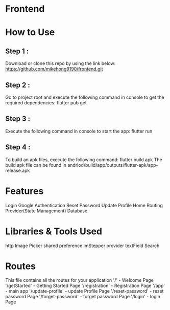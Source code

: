 # Frontend

# How to Use 

## Step 1 : 
Download or clone this repo by using the link below:
https://github.com/mikehong9190/frontend.git

## Step 2 : 
Go to project root and execute the following command in console to get the required dependencies:
flutter pub get 

## Step 3 :
Execute the following command in console to start the app:
flutter run 

## Step 4 :
To build an apk files, execute the following command:
flutter build apk
The build apk file can be found in andriod/build/app/outputs/flutter-apk/app-release.apk

# Features
Login
Google Authentication
Reset Password 
Update Profile
Home 
Routing 
Provider(State Management)
Database 

# Libraries & Tools Used 
http
Image Picker 
shared preference 
imStepper
provider
textField Search

# Routes 
This file contains all the routes for your application
'/' - Welcome Page
'/getStarted' - Getting Started Page
'/registration' - Registration Page
'/app' - main app
'/update-profile' - update Profile Page
'/reset-password' - reset password Page
'/forget-password' - forget password Page 
'/login' - login Page





